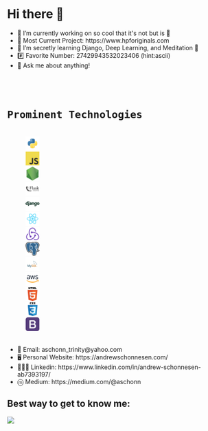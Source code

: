 <div align='center'>
 <div align='left'>
   <h1>Hi there 👋</h1>
 <ul>
   <li>🔭 I’m currently working on so cool that it's not but is 🤔</li>
   <li>📁 Most Current Project: https://www.hpforiginals.com</li>
   <li>🌱 I’m secretly learning Django, Deep Learning, and Meditation 🤫 </li>
   <li> #️⃣ Favorite Number: 27429943532023406 (hint:ascii)</li>
   <li>💬 Ask me about anything!</li>
  </ul>
 </div>

</div>

<div>
 <div align='left'>
  <div> 
    <p>
     <code>
      <h1>Prominent Technologies</h1>
      <img height="32" width="32" src="https://raw.githubusercontent.com/github/explore/80688e429a7d4ef2fca1e82350fe8e3517d3494d/topics/python/python.png" />
      <img height="32" width="32" src="https://raw.githubusercontent.com/github/explore/80688e429a7d4ef2fca1e82350fe8e3517d3494d/topics/javascript/javascript.png" />
      <img height="32" width="32" src="https://raw.githubusercontent.com/github/explore/80688e429a7d4ef2fca1e82350fe8e3517d3494d/topics/nodejs/nodejs.png" />
      <img height="32" width="32" src="https://raw.githubusercontent.com/github/explore/80688e429a7d4ef2fca1e82350fe8e3517d3494d/topics/flask/flask.png" />
      <img height="32" width="32" src="https://raw.githubusercontent.com/github/explore/80688e429a7d4ef2fca1e82350fe8e3517d3494d/topics/django/django.png" />
      <img height="32" width="32" src="https://raw.githubusercontent.com/github/explore/80688e429a7d4ef2fca1e82350fe8e3517d3494d/topics/react/react.png" />
      <img height="32" width="32" src="https://raw.githubusercontent.com/github/explore/80688e429a7d4ef2fca1e82350fe8e3517d3494d/topics/redux/redux.png" />
      <img height="32" width="32" src="https://raw.githubusercontent.com/github/explore/80688e429a7d4ef2fca1e82350fe8e3517d3494d/topics/postgresql/postgresql.png" />
      <img height="32" width="32" src="https://raw.githubusercontent.com/github/explore/80688e429a7d4ef2fca1e82350fe8e3517d3494d/topics/mysql/mysql.png" />
      <img height="32" width="32" src="https://raw.githubusercontent.com/github/explore/80688e429a7d4ef2fca1e82350fe8e3517d3494d/topics/aws/aws.png" />
      <img height="32" width="32" src="https://raw.githubusercontent.com/github/explore/80688e429a7d4ef2fca1e82350fe8e3517d3494d/topics/html/html.png" />
      <img height="32" width="32" src="https://raw.githubusercontent.com/github/explore/80688e429a7d4ef2fca1e82350fe8e3517d3494d/topics/css/css.png" />
      <img height="32" width="32" src="https://raw.githubusercontent.com/github/explore/80688e429a7d4ef2fca1e82350fe8e3517d3494d/topics/bootstrap/bootstrap.png" />
     </code>
    </p>
   </div>
 
   <div>
    <ul>
      <li>📧 Email: aschonn_trinity@yahoo.com </li>
      <li>🖥️ Personal Website: https://andrewschonnesen.com/</li>
      <li>👨🏻‍💻 Linkedin: https://www.linkedin.com/in/andrew-schonnesen-ab7393197/</li>
      <li>ⓜ Medium: https://medium.com/@aschonn</li>
    </ul>  
   </div>
 
  </div align='right'>
   <div>
    <h2>Best way to get to know me:</h2>
    <img src="https://media.giphy.com/media/687qS11pXwjCM/giphy.gif">
  </div>
 </div>
</div>
